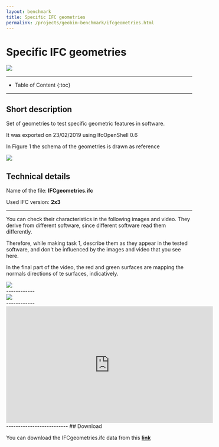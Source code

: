 ```yaml
---
layout: benchmark
title: Specific IFC geometries
permalink: /projects/geobim-benchmark/ifcgeometries.html
---
```


<h1>Specific IFC geometries</h1>

<div class="row">
  <div class="col-sm-12 col-xs-12"><img class="img-responsive" src="{{ "/projects/geobim-benchmark/img/Analytical-1.gif" }}"></div>
</div>

- - -

* Table of Content
{:toc}

- - -

## Short description

Set of geometries to test specific geometric features in software.

It was exported on 23/02/2019 using IfcOpenShell 0.6

In Figure 1 the schema of the geometries is drawn as reference

<div class="row">
  <div class="col-sm-12 col-xs-12"><img class="img-responsive" src="{{ "/projects/geobim-benchmark/img/Analytical-Fig1.gif" }}" style="max-height: 300px"></div>
</div>

## Technical details

Name of the file: <strong>IFCgeometries.ifc</strong>

Used IFC version: **2x3**

------------------

You can check their characteristics in the following images and video. They derive from different software, since different software read them differently.

Therefore, while making task 1, describe them as they appear in the tested software, and don't be influenced by the images and video that you see here.

In the final part of the video, the red and green surfaces are mapping the normals directions of te surfaces, indicatively.

<div class="row">
	<img class="img-responsive" src="{{ "/projects/geobim-benchmark/img/Analytical-Fig2.jpg" }}" >
</div>
------------
<div class="row">
	<img class="img-responsive" src="{{ "/projects/geobim-benchmark/img/Analytical-Fig3.jpg" }}"  >
</div>
------------
<iframe width="560" height="315" src="https://www.youtube.com/embed/dE3TCGO1-3s" frameborder="0" allow="accelerometer; autoplay; encrypted-media; gyroscope; picture-in-picture" allowfullscreen></iframe>
--------------------------
## Download

You can download the IFCgeometries.ifc data from this [**link**](https://www.dropbox.com/s/6lh9q8mzxwlzdi4/IFCgeometries.ifc?dl=0)
